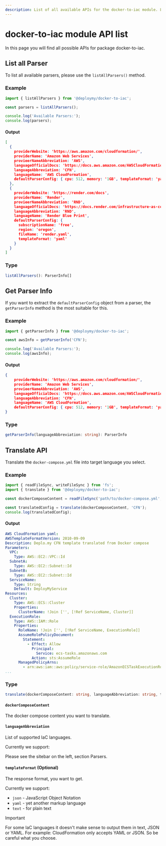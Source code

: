 ```yaml
---
description: List of all available APIs for the docker-to-iac module. List of all parsers, get parser information and translate API.
---
```


# docker-to-iac module API list

In this page you will find all possible APIs for package docker-to-iac.

## List all Parser

To list all available parsers, please use the `listAllParsers()` method.

### Example

```typescript
import { listAllParsers } from '@deploymy/docker-to-iac';

const parsers = listAllParsers();

console.log('Available Parsers:');
console.log(parsers);
```

#### Output

```json
[
  {
    providerWebsite: 'https://aws.amazon.com/cloudformation/',
    providerName: 'Amazon Web Services',
    provieerNameAbbreviation: 'AWS',
    languageOfficialDocs: 'https://docs.aws.amazon.com/AWSCloudFormation/latest/UserGuide/Welcome.html',
    languageAbbreviation: 'CFN',
    languageName: 'AWS CloudFormation',
    defaultParserConfig: { cpu: 512, memory: '1GB', templateFormat: 'yaml' }
  },
  {
    providerWebsite: 'https://render.com/docs',
    providerName: 'Render',
    provieerNameAbbreviation: 'RND',
    languageOfficialDocs: 'https://docs.render.com/infrastructure-as-code',
    languageAbbreviation: 'RND',
    languageName: 'Render Blue Print',
    defaultParserConfig: {
      subscriptionName: 'free',
      region: 'oregon',
      fileName: 'render.yaml',
      templateFormat: 'yaml'
    }
  }
]
```

### Type

```typescript
listAllParsers(): ParserInfo[]
```

## Get Parser Info

If you want to extract the `defaultParserConfig` object from a parser, the `getParserInfo` method is the most suitable for this.

### Example

```typescript
import { getParserInfo } from '@deploymy/docker-to-iac';

const awsInfo = getParserInfo('CFN');

console.log('Available Parsers:');
console.log(awsInfo);
```

#### Output

```json
{
    providerWebsite: 'https://aws.amazon.com/cloudformation/',
    providerName: 'Amazon Web Services',
    provieerNameAbbreviation: 'AWS',
    languageOfficialDocs: 'https://docs.aws.amazon.com/AWSCloudFormation/latest/UserGuide/Welcome.html',
    languageAbbreviation: 'CFN',
    languageName: 'AWS CloudFormation',
    defaultParserConfig: { cpu: 512, memory: '1GB', templateFormat: 'yaml' }
}
```

### Type

```typescript
getParserInfo(languageAbbreviation: string): ParserInfo
```

## Translate API

Translate the `docker-compose.yml` file into target language you select.

### Example

```javascript
import { readFileSync, writeFileSync } from 'fs';
import { translate } from '@deploymy/docker-to-iac';

const dockerComposeContent = readFileSync('path/to/docker-compose.yml', 'utf8');

const translatedConfig = translate(dockerComposeContent, 'CFN');
console.log(translatedConfig);
```

#### Output

```yaml
AWS CloudFormation yaml:
AWSTemplateFormatVersion: 2010-09-09
Description: Deplo.my CFN template translated from Docker compose
Parameters:
  VPC:
    Type: AWS::EC2::VPC::Id
  SubnetA:
    Type: AWS::EC2::Subnet::Id
  SubnetB:
    Type: AWS::EC2::Subnet::Id
  ServiceName:
    Type: String
    Default: DeployMyService
Resources:
  Cluster:
    Type: AWS::ECS::Cluster
    Properties:
      ClusterName: !Join ['', [!Ref ServiceName, Cluster]]
  ExecutionRole:
    Type: AWS::IAM::Role
    Properties:
      RoleName: !Join ['', [!Ref ServiceName, ExecutionRole]]
      AssumeRolePolicyDocument:
        Statement:
          - Effect: Allow
            Principal:
              Service: ecs-tasks.amazonaws.com
            Action: sts:AssumeRole
      ManagedPolicyArns:
        - arn:aws:iam::aws:policy/service-role/AmazonECSTaskExecutionRolePolicy
...
```

### Type

```typescript
translate(dockerComposeContent: string, languageAbbreviation: string, templateFormat?: TemplateFormat): any
```

#### `dockerComposeContent`

The docker compose content you want to translate.

#### `languageAbbreviation`

List of supported IaC languages.

Currently we support:

Please see the sitebar on the left, section Parsers.

#### `templateFormat` (Optional)

The response format, you want to get.

Currently we support:

- `json` - JavaScript Object Notation
- `yaml` - yet another markup language
- `text` - for plain text

> [!IMPORTANT]  
> For some IaC languages ​​it doesn't make sense to output them in text, JSON or YAML. For example: CloudFormation only accepts YAML or JSON. So be careful what you choose.
